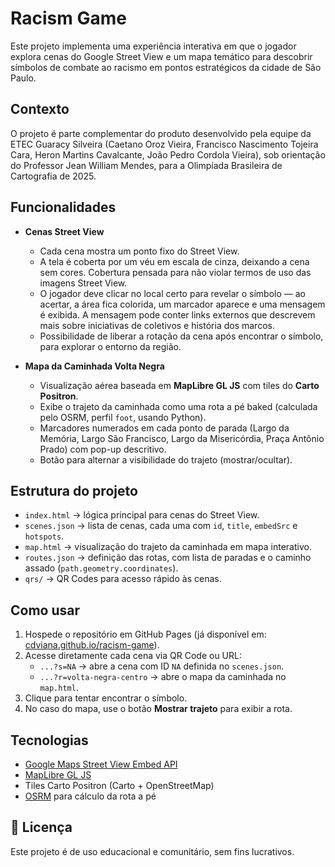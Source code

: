 # Racism Game

Este projeto implementa uma experiência interativa em que o jogador explora cenas do Google Street View e um mapa temático para descobrir símbolos de combate ao racismo em pontos estratégicos da cidade de São Paulo.

## Contexto

O projeto é parte complementar do produto desenvolvido pela equipe da ETEC Guaracy Silveira (Caetano Oroz Vieira, Francisco Nascimento Tojeira Cara, Heron Martins Cavalcante, João Pedro Cordola Vieira), sob orientação do Professor Jean William Mendes, para a Olimpíada Brasileira de Cartografia de 2025.



## Funcionalidades

- **Cenas Street View**
  - Cada cena mostra um ponto fixo do Street View.
  - A tela é coberta por um véu em escala de cinza, deixando a cena sem cores. Cobertura pensada para não violar termos de uso das imagens Street View.
  - O jogador deve clicar no local certo para revelar o símbolo — ao acertar, a área fica colorida, um marcador aparece e uma mensagem é exibida. A mensagem pode conter links externos que descrevem mais sobre iniciativas de coletivos e história dos marcos.
  - Possibilidade de liberar a rotação da cena após encontrar o símbolo, para explorar o entorno da região.

- **Mapa da Caminhada Volta Negra**
  - Visualização aérea baseada em **MapLibre GL JS** com tiles do **Carto Positron**.
  - Exibe o trajeto da caminhada como uma rota a pé baked (calculada pelo OSRM, perfil `foot`, usando Python).
  - Marcadores numerados em cada ponto de parada (Largo da Memória, Largo São Francisco, Largo da Misericórdia, Praça Antônio Prado) com pop-up descritivo.
  - Botão para alternar a visibilidade do trajeto (mostrar/ocultar).

## Estrutura do projeto

- `index.html` → lógica principal para cenas do Street View.  
- `scenes.json` → lista de cenas, cada uma com `id`, `title`, `embedSrc` e `hotspots`.  
- `map.html` → visualização do trajeto da caminhada em mapa interativo.  
- `routes.json` → definição das rotas, com lista de paradas e o caminho assado (`path.geometry.coordinates`).  
- `qrs/` → QR Codes para acesso rápido às cenas.  

## Como usar

1. Hospede o repositório em GitHub Pages (já disponível em: [cdviana.github.io/racism-game](https://cdviana.github.io/racism-game)).
2. Acesse diretamente cada cena via QR Code ou URL:
   - `...?s=NA` → abre a cena com ID `NA` definida no `scenes.json`.
   - `...?r=volta-negra-centro` → abre o mapa da caminhada no `map.html`.
3. Clique para tentar encontrar o símbolo.  
4. No caso do mapa, use o botão **Mostrar trajeto** para exibir a rota.

## Tecnologias

- [Google Maps Street View Embed API](https://developers.google.com/maps/documentation/embed/embedding-map)  
- [MapLibre GL JS](https://maplibre.org/maplibre-gl-js/)  
- Tiles Carto Positron (Carto + OpenStreetMap)  
- [OSRM](http://project-osrm.org/) para cálculo da rota a pé  

## 📜 Licença

Este projeto é de uso educacional e comunitário, sem fins lucrativos.
